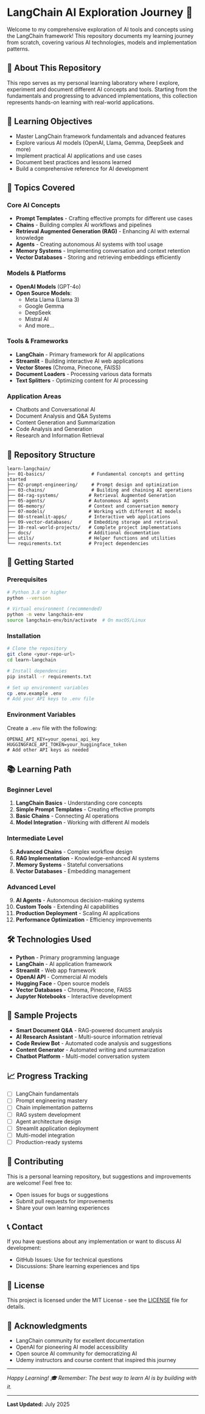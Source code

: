 # LangChain AI Exploration Journey 🚀

Welcome to my comprehensive exploration of AI tools and concepts using the LangChain framework! This repository documents my learning journey from scratch, covering various AI technologies, models and implementation patterns.

## 📖 About This Repository

This repo serves as my personal learning laboratory where I explore, experiment and document different AI concepts and tools. Starting from the fundamentals and progressing to advanced implementations, this collection represents hands-on learning with real-world applications.

## 🎯 Learning Objectives

- Master LangChain framework fundamentals and advanced features
- Explore various AI models (OpenAI, Llama, Gemma, DeepSeek and more)
- Implement practical AI applications and use cases
- Document best practices and lessons learned
- Build a comprehensive reference for AI development

## 🧠 Topics Covered

### Core AI Concepts
- **Prompt Templates** - Crafting effective prompts for different use cases
- **Chains** - Building complex AI workflows and pipelines
- **Retrieval Augmented Generation (RAG)** - Enhancing AI with external knowledge
- **Agents** - Creating autonomous AI systems with tool usage
- **Memory Systems** - Implementing conversation and context retention
- **Vector Databases** - Storing and retrieving embeddings efficiently

### Models & Platforms
- **OpenAI Models** (GPT-4o)
- **Open Source Models**:
  - Meta Llama (Llama 3)
  - Google Gemma
  - DeepSeek
  - Mistral AI
  - And more...

### Tools & Frameworks
- **LangChain** - Primary framework for AI applications
- **Streamlit** - Building interactive AI web applications
- **Vector Stores** (Chroma, Pinecone, FAISS)
- **Document Loaders** - Processing various data formats
- **Text Splitters** - Optimizing content for AI processing

### Application Areas
- Chatbots and Conversational AI
- Document Analysis and Q&A Systems
- Content Generation and Summarization
- Code Analysis and Generation
- Research and Information Retrieval

## 📁 Repository Structure

```
learn-langchain/
├── 01-basics/                 # Fundamental concepts and getting started
├── 02-prompt-engineering/     # Prompt design and optimization
├── 03-chains/                 # Building and chaining AI operations
├── 04-rag-systems/           # Retrieval Augmented Generation
├── 05-agents/                # Autonomous AI agents
├── 06-memory/                # Context and conversation memory
├── 07-models/                # Working with different AI models
├── 08-streamlit-apps/        # Interactive web applications
├── 09-vector-databases/      # Embedding storage and retrieval
├── 10-real-world-projects/   # Complete project implementations
├── docs/                     # Additional documentation
├── utils/                    # Helper functions and utilities
└── requirements.txt          # Project dependencies
```

## 🚀 Getting Started

### Prerequisites
```bash
# Python 3.8 or higher
python --version

# Virtual environment (recommended)
python -m venv langchain-env
source langchain-env/bin/activate  # On macOS/Linux
```

### Installation
```bash
# Clone the repository
git clone <your-repo-url>
cd learn-langchain

# Install dependencies
pip install -r requirements.txt

# Set up environment variables
cp .env.example .env
# Add your API keys to .env file
```

### Environment Variables
Create a `.env` file with the following:
```
OPENAI_API_KEY=your_openai_api_key
HUGGINGFACE_API_TOKEN=your_huggingface_token
# Add other API keys as needed
```

## 📚 Learning Path

### Beginner Level
1. **LangChain Basics** - Understanding core concepts
2. **Simple Prompt Templates** - Creating effective prompts
3. **Basic Chains** - Connecting AI operations
4. **Model Integration** - Working with different AI models

### Intermediate Level
5. **Advanced Chains** - Complex workflow design
6. **RAG Implementation** - Knowledge-enhanced AI systems
7. **Memory Systems** - Stateful conversations
8. **Vector Databases** - Embedding management

### Advanced Level
9. **AI Agents** - Autonomous decision-making systems
10. **Custom Tools** - Extending AI capabilities
11. **Production Deployment** - Scaling AI applications
12. **Performance Optimization** - Efficiency improvements

## 🛠️ Technologies Used

- **Python** - Primary programming language
- **LangChain** - AI application framework
- **Streamlit** - Web app framework
- **OpenAI API** - Commercial AI models
- **Hugging Face** - Open source models
- **Vector Databases** - Chroma, Pinecone, FAISS
- **Jupyter Notebooks** - Interactive development

## 🎨 Sample Projects

- **Smart Document Q&A** - RAG-powered document analysis
- **AI Research Assistant** - Multi-source information retrieval
- **Code Review Bot** - Automated code analysis and suggestions
- **Content Generator** - Automated writing and summarization
- **Chatbot Platform** - Multi-model conversation system

## 📈 Progress Tracking

- [ ] LangChain fundamentals
- [ ] Prompt engineering mastery
- [ ] Chain implementation patterns
- [ ] RAG system development
- [ ] Agent architecture design
- [ ] Streamlit application deployment
- [ ] Multi-model integration
- [ ] Production-ready systems

## 🤝 Contributing

This is a personal learning repository, but suggestions and improvements are welcome! Feel free to:
- Open issues for bugs or suggestions
- Submit pull requests for improvements
- Share your own learning experiences

## 📞 Contact

If you have questions about any implementation or want to discuss AI development:
- GitHub Issues: Use for technical questions
- Discussions: Share learning experiences and tips

## 📄 License

This project is licensed under the MIT License - see the [LICENSE](LICENSE) file for details.

## 🙏 Acknowledgments

- LangChain community for excellent documentation
- OpenAI for pioneering AI model accessibility
- Open source AI community for democratizing AI
- Udemy instructors and course content that inspired this journey

---

*Happy Learning! 🎓 Remember: The best way to learn AI is by building with it.*

---

**Last Updated:** July 2025